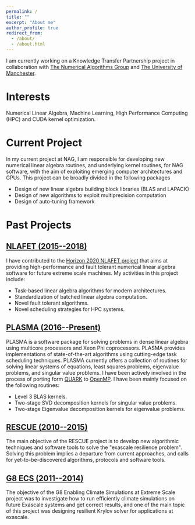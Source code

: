 ```yaml
---
permalink: /
title: ""
excerpt: "About me"
author_profile: true
redirect_from: 
  - /about/
  - /about.html
---
```

I am currently working on a Knowledge Transfer Partnership project in collaboration with [The Numerical Algorithms Group](https://www.nag.co.uk/) and  [The University of Manchester](http://www.manchester.ac.uk/).

Interests
=========
Numerical Linear Algebra,  Machine Learning, High Performance Computing (HPC)  and  CUDA kernel optimization.

Current Project
==============
In my current project at NAG, I am responsible for developing new numerical linear algebra routines, and underlying kernel routines, for NAG software, with the aim of exploiting emerging computer architectures and GPUs.
This project can be broadly divided in the following packages
*  Design of new  linear algebra building block libraries  (BLAS and LAPACK)
* Design of new algorithms to exploit multiprecision computation
* Design of auto-tuning framework

Past Projects
============

## [NLAFET (2015--2018)](http://www.nlafet.eu/)
I have contributed to the [Horizon 2020 NLAFET project](http://www.nlafet.eu/) that aims at providing high-performance and fault tolerant numerical linear algebra software for future extreme scale machines. My activities in this project
include:
* Task-based linear algebra algorithms for modern architectures.
* Standardization of batched linear algebra computation.
* Novel fault tolerant algorithms.
* Novel scheduling strategies for HPC systems.

## [PLASMA (2016--Present)](https://bitbucket.org/icl/plasma)
PLASMA is a software package for solving problems in dense linear algebra using multicore processors and Xeon Phi coprocessors. PLASMA provides implementations of state-of-the-art algorithms using cutting-edge task scheduling techniques. PLASMA currently offers a collection of routines for solving linear systems of equations, least squares problems, eigenvalue problems, and singular value problems. I have been actively involved in the process of porting form [QUARK](http://icl.cs.utk.edu/quark/) to [OpenMP](http://www.openmp.org/specifications/). I have been mainly focused on the following routines:

* Level 3 BLAS kernels.
* Two-stage SVD decomposition kernels for singular value problems.  
* Two-stage Eigenvalue decomposition kernels for eigenvalue problems. 


## [RESCUE (2010--2015)](http://www.agence-nationale-recherche.fr/Project-ANR-10-BLAN-0301)
The main objective of the RESCUE project is to develop new algorithmic techniques and software
tools to solve the "exascale resilience problem". Solving this
problem implies a departure from current approaches, and calls for yet-to-be-discovered algorithms,
protocols and software tools. 

## [G8 ECS (2011--2014)](https://wiki.ncsa.illinois.edu/display/jointlab/G8+ESC++--+Enabling+Climate+Simulations+at+Extreme+Scale) 
The objective of the G8 Enabling Climate Simulations at Extreme Scale project was to investigate how to run efficiently climate simulations on future Exascale systems and get correct results, and one of the main topic of this project was designing resilient Krylov solver for applications at exascale.

  

